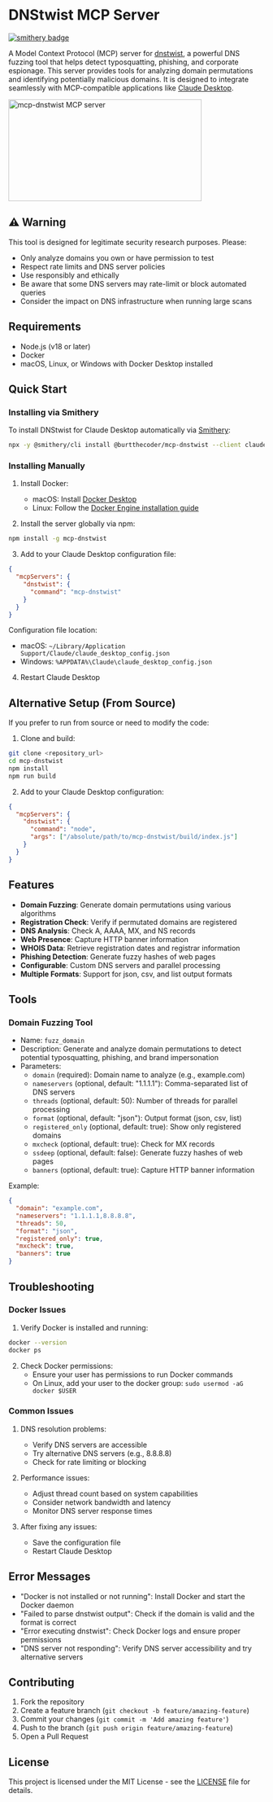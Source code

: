 # DNStwist MCP Server
[![smithery badge](https://smithery.ai/badge/@burtthecoder/mcp-dnstwist)](https://smithery.ai/server/@burtthecoder/mcp-dnstwist)

A Model Context Protocol (MCP) server for [dnstwist](https://github.com/elceef/dnstwist), a powerful DNS fuzzing tool that helps detect typosquatting, phishing, and corporate espionage. This server provides tools for analyzing domain permutations and identifying potentially malicious domains. It is designed to integrate seamlessly with MCP-compatible applications like [Claude Desktop](https://claude.ai).

<a href="https://glama.ai/mcp/servers/it7izu3ufb"><img width="380" height="200" src="https://glama.ai/mcp/servers/it7izu3ufb/badge" alt="mcp-dnstwist MCP server" /></a>


## ⚠️ Warning

This tool is designed for legitimate security research purposes. Please:
- Only analyze domains you own or have permission to test
- Respect rate limits and DNS server policies
- Use responsibly and ethically
- Be aware that some DNS servers may rate-limit or block automated queries
- Consider the impact on DNS infrastructure when running large scans

## Requirements

- Node.js (v18 or later)
- Docker
- macOS, Linux, or Windows with Docker Desktop installed

## Quick Start

### Installing via Smithery

To install DNStwist for Claude Desktop automatically via [Smithery](https://smithery.ai/server/@burtthecoder/mcp-dnstwist):

```bash
npx -y @smithery/cli install @burtthecoder/mcp-dnstwist --client claude
```

### Installing Manually
1. Install Docker:
   - macOS: Install [Docker Desktop](https://www.docker.com/products/docker-desktop)
   - Linux: Follow the [Docker Engine installation guide](https://docs.docker.com/engine/install/)

2. Install the server globally via npm:
```bash
npm install -g mcp-dnstwist
```

3. Add to your Claude Desktop configuration file:
```json
{
  "mcpServers": {
    "dnstwist": {
      "command": "mcp-dnstwist"
    }
  }
}
```

Configuration file location:
- macOS: `~/Library/Application Support/Claude/claude_desktop_config.json`
- Windows: `%APPDATA%\Claude\claude_desktop_config.json`

4. Restart Claude Desktop

## Alternative Setup (From Source)

If you prefer to run from source or need to modify the code:

1. Clone and build:
```bash
git clone <repository_url>
cd mcp-dnstwist
npm install
npm run build
```

2. Add to your Claude Desktop configuration:
```json
{
  "mcpServers": {
    "dnstwist": {
      "command": "node",
      "args": ["/absolute/path/to/mcp-dnstwist/build/index.js"]
    }
  }
}
```

## Features

- **Domain Fuzzing**: Generate domain permutations using various algorithms
- **Registration Check**: Verify if permutated domains are registered
- **DNS Analysis**: Check A, AAAA, MX, and NS records
- **Web Presence**: Capture HTTP banner information
- **WHOIS Data**: Retrieve registration dates and registrar information
- **Phishing Detection**: Generate fuzzy hashes of web pages
- **Configurable**: Custom DNS servers and parallel processing
- **Multiple Formats**: Support for json, csv, and list output formats

## Tools

### Domain Fuzzing Tool
- Name: `fuzz_domain`
- Description: Generate and analyze domain permutations to detect potential typosquatting, phishing, and brand impersonation
- Parameters:
  * `domain` (required): Domain name to analyze (e.g., example.com)
  * `nameservers` (optional, default: "1.1.1.1"): Comma-separated list of DNS servers
  * `threads` (optional, default: 50): Number of threads for parallel processing
  * `format` (optional, default: "json"): Output format (json, csv, list)
  * `registered_only` (optional, default: true): Show only registered domains
  * `mxcheck` (optional, default: true): Check for MX records
  * `ssdeep` (optional, default: false): Generate fuzzy hashes of web pages
  * `banners` (optional, default: true): Capture HTTP banner information

Example:
```json
{
  "domain": "example.com",
  "nameservers": "1.1.1.1,8.8.8.8",
  "threads": 50,
  "format": "json",
  "registered_only": true,
  "mxcheck": true,
  "banners": true
}
```

## Troubleshooting

### Docker Issues

1. Verify Docker is installed and running:
```bash
docker --version
docker ps
```

2. Check Docker permissions:
   - Ensure your user has permissions to run Docker commands
   - On Linux, add your user to the docker group: `sudo usermod -aG docker $USER`

### Common Issues

1. DNS resolution problems:
   - Verify DNS servers are accessible
   - Try alternative DNS servers (e.g., 8.8.8.8)
   - Check for rate limiting or blocking

2. Performance issues:
   - Adjust thread count based on system capabilities
   - Consider network bandwidth and latency
   - Monitor DNS server response times

3. After fixing any issues:
   - Save the configuration file
   - Restart Claude Desktop

## Error Messages

- "Docker is not installed or not running": Install Docker and start the Docker daemon
- "Failed to parse dnstwist output": Check if the domain is valid and the format is correct
- "Error executing dnstwist": Check Docker logs and ensure proper permissions
- "DNS server not responding": Verify DNS server accessibility and try alternative servers

## Contributing

1. Fork the repository
2. Create a feature branch (`git checkout -b feature/amazing-feature`)
3. Commit your changes (`git commit -m 'Add amazing feature'`)
4. Push to the branch (`git push origin feature/amazing-feature`)
5. Open a Pull Request

## License

This project is licensed under the MIT License - see the [LICENSE](LICENSE) file for details.

